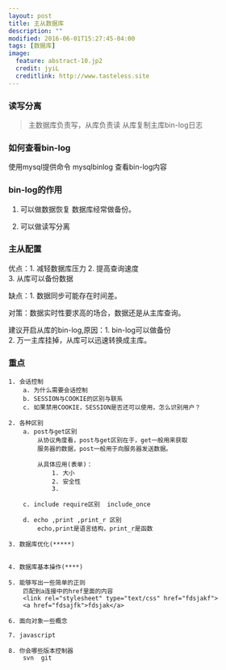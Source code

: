 ```yaml
---
layout: post
title: 主从数据库
description: ""
modified: 2016-06-01T15:27:45-04:00
tags: [数据库]
image:
  feature: abstract-10.jp2
  credit: jyiL
  creditlink: http://www.tasteless.site
---
```


### 读写分离
> 主数据库负责写，从库负责读
> 从库复制主库bin-log日志

  


### 如何查看bin-log
使用mysql提供命令  mysqlbinlog 查看bin-log内容


### bin-log的作用
1. 可以做数据恢复
    数据库经常做备份。

2. 可以做读写分离


### 主从配置
优点：1. 减轻数据库压力 2. 提高查询速度  
      3. 从库可以备份数据

缺点：1. 数据同步可能存在时间差。

对策：数据实时性要求高的场合，数据还是从主库查询。

建议开启从库的bin-log,原因：1. bin-log可以做备份  
  2. 万一主库挂掉，从库可以迅速转换成主库。



### 重点
    1. 会话控制 
        a. 为什么需要会话控制
        b. SESSION与COOKIE的区别与联系
        c. 如果禁用COOKIE，SESSION是否还可以使用，怎么识别用户？

    2. 各种区别
        a. post与get区别
            从协议角度看，post与get区别在于，get一般用来获取
            服务器的数据，post一般用于向服务器发送数据。

            从具体应用(表单)：
                1. 大小
                2. 安全性
                3. 

        c. include require区别  include_once

        d. echo ,print ,print_r 区别
            echo,print是语言结构，print_r是函数

    3. 数据库优化(*****)


    4. 数据库基本操作(****)

    5. 能够写出一些简单的正则
        匹配到a连接中的href里面的内容
        <link rel="stylesheet" type="text/css" href="fdsjakf">
        <a href="fdsajfk">fdsjak</a>

    6. 面向对象一些概念

    7. javascript

    8. 你会哪些版本控制器
        svn  git

<script src="https://gist.github.com/mmistakes/43a355923921d22cd993.js"></script>